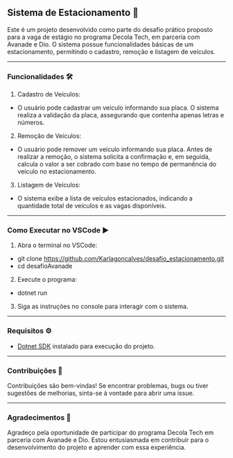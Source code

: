 ## Sistema de Estacionamento 🚗


Este é um projeto desenvolvido como parte do desafio prático proposto para a vaga de estágio no programa Decola Tech, em parceria com Avanade e Dio. O sistema possue funcionalidades básicas de um estacionamento, permitindo o cadastro, remoção e listagem de veículos.

---
### Funcionalidades 🛠️

1. Cadastro de Veículos:

- O usuário pode cadastrar um veículo informando sua placa. O sistema realiza a validação da placa, assegurando que contenha apenas letras e números.

2. Remoção de Veículos:

- O usuário pode remover um veículo informando sua placa. Antes de realizar a remoção, o sistema solicita a confirmação e, em seguida, calcula o valor a ser cobrado com base no tempo de permanência do veículo no estacionamento.

3. Listagem de Veículos:

- O sistema exibe a lista de veículos estacionados, indicando a quantidade total de veículos e as vagas disponíveis.

---
### Como Executar no VSCode ▶️

1. Abra o terminal no VSCode:

- git clone https://github.com/Karlagoncalves/desafio_estacionamento.git
- cd desafioAvanade

2. Execute o programa:
- dotnet run

3. Siga as instruções no console para interagir com o sistema.

---

### Requisitos ⚙️
- [Dotnet SDK](https://learn.microsoft.com/pt-br/dotnet/core/install/windows?tabs=net80) instalado para execução do projeto.

---
### Contribuições 🤝
Contribuições são bem-vindas! Se encontrar problemas, bugs ou tiver sugestões de melhorias, sinta-se à vontade para abrir uma issue.

---
### Agradecimentos 🙌
Agradeço pela oportunidade de participar do programa Decola Tech em parceria com Avanade e Dio. Estou entusiasmada em contribuir para o desenvolvimento do projeto e aprender com essa experiência.
